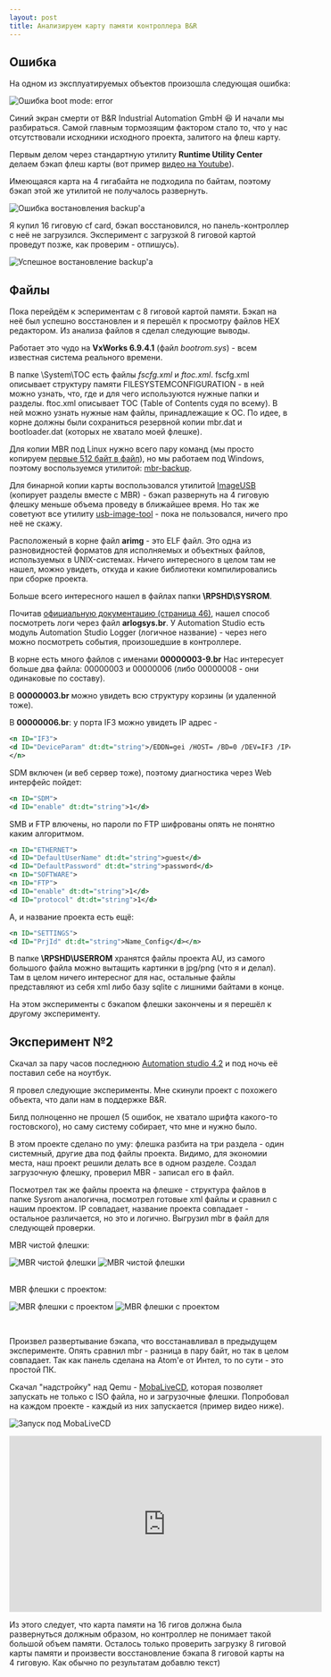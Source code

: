 ```yaml
---
layout: post
title: Анализируем карту памяти контроллера B&R
---
```


## Ошибка
На одном из эксплуатируемых объектов произошла следующая ошибка:

![Ошибка boot mode: error](/assets/images/b&r/error.jpg "Ошибка boot mode: error")

Синий экран смерти от B&R Industrial Automation GmbH 😆 И начали мы разбираться. Самой главным тормозящим фактором стало то, что у нас отсутствовали исходники исходного проекта, залитого на флеш карту.

Первым делом через стандартную утилиту **Runtime Utility Center** делаем бэкап флеш карты (вот пример [видео на Youtube](https://www.youtube.com/watch?v=9wcIv_1LRC0)).

Имеющаяся карта на 4 гигабайта не подходила по байтам, поэтому бэкап этой же утилитой не получалось развернуть.

![Ошибка востановления backup'a](/assets/images/b&r/failbackup.jpg "Ошибка востановления backup'a")

Я купил 16 гиговую cf card, бэкап восстановился, но панель-контроллер с неё не загрузился. Эксперимент с загрузкой 8 гиговой картой проведут позже, как проверим - отпишусь).

![Успешное востановление backup'a](/assets/images/b&r/restore.png "Успешное востановление backup'a")
<br>

## Файлы

Пока перейдём к эспериментам с 8 гиговой картой памяти. Бэкап на неё был успешно восстановлен и я перешёл к просмотру файлов HEX редактором. Из анализа файлов я сделал следующие выводы.

Работает это чудо на **VxWorks 6.9.4.1** (файл *bootrom.sys*) - всем известная система реального времени.

В папке \System\TOC есть файлы *fscfg.xml* и *ftoc.xml*.
fscfg.xml описывает структуру памяти FILESYSTEMCONFIGURATION - в ней можно узнать, что, где и для чего используются нужные папки и разделы.
ftoc.xml описывает TOC (Table of Contents судя по всему). В ней можно узнать нужные нам файлы, принадлежащие к ОС. По идее, в корне должны были сохраниться резервной копии mbr.dat и bootloader.dat (которых не хватало моей флешке).

Для копии MBR под Linux нужно всего пару команд (мы просто копируем [первые 512 байт в файл](https://ru.wikipedia.org/wiki/%D0%93%D0%BB%D0%B0%D0%B2%D0%BD%D0%B0%D1%8F_%D0%B7%D0%B0%D0%B3%D1%80%D1%83%D0%B7%D0%BE%D1%87%D0%BD%D0%B0%D1%8F_%D0%B7%D0%B0%D0%BF%D0%B8%D1%81%D1%8C#%D0%92%D0%BE%D1%81%D1%81%D1%82%D0%B0%D0%BD%D0%BE%D0%B2%D0%BB%D0%B5%D0%BD%D0%B8%D0%B5_MBR )), но мы работаем под Windows, поэтому воспользуемся утилитой: [mbr-backup](https://rsload.net/soft/manager/20326-mbr-backup.html). 

Для бинарной копии карты воспользовался утилитой [ImageUSB](https://www.osforensics.com/tools/write-usb-images.html) (копирует разделы вместе с MBR) - бэкап развернуть на 4 гиговую флешку меньше объема проведу в ближайшее время. Но так же советуют все утилиту [usb-image-tool](https://www.alexpage.de/usb-image-tool/) - пока не пользовался, ничего про неё не скажу.

Расположеный в корне файл **arimg** - это ELF файл. Это одна из разновидностей форматов для исполняемых и объектных файлов, используемых в UNIX-системах. Ничего интересного в целом там не нашел, можно увидеть, откуда и какие библиотеки компилировались при сборке проекта.

Больше всего интересного нашел в файлах папки **\RPSHD\SYSROM**. 

Почитав [официальную документацию (страница 46)](https://www.br-automation.com/downloads_br_productcatalogue/BRP44400000000000000601641/TM920TRE.00-ENG_Diagnostics%20and%20Service_V4520.pdf), нашел способ посмотреть логи через файл **arlogsys.br**. У Automation Studio есть модуль Automation Studio Logger (логичное название) - через него можно посмотреть события, произошедшие в контроллере.

В корне есть много файлов с именами **00000003-9.br** Нас интересует больше два файла: 00000003 и 00000006 (либо 00000008 - они одинаковые по составу).

В **00000003.br** можно увидеть всю структуру корзины (и удаленной тоже). 

В **00000006.br**: у порта IF3 можно увидеть IP адрес -
```xml
<n ID="IF3">
<d ID="DeviceParam" dt:dt="string">/EDDN=gei /HOST= /BD=0 /DEV=IF3 /IP=192...   /SNMK=255... /SNMP=2 /EDDN=gei</d>
</n>
```

SDM включен (и веб сервер тоже), поэтому диагностика через Web интерфейс пойдет:
```xml
<n ID="SDM">
<d ID="enable" dt:dt="string">1</d>
```

SMB и FTP влючены, но пароли по FTP шифрованы опять не понятно каким алгоритмом.
```xml
<n ID="ETHERNET">
<d ID="DefaultUserName" dt:dt="string">guest</d>
<d ID="DefaultPassword" dt:dt="string">password</d>
<n ID="SOFTWARE">
<n ID="FTP">
<d ID="enable" dt:dt="string">1</d>
<d ID="protocol" dt:dt="string">1</d>
```

А, и название проекта есть ещё:
```xml
<n ID="SETTINGS">
<d ID="PrjId" dt:dt="string">Name_Config</d></n>
```

В папке **\RPSHD\USERROM** хранятся файлы проекта AU, из самого большого файла можно вытащить картинки в jpg/png (что я и делал). Там в целом ничего интересног для нас, остальные файлы представляют из себя xml либо базу sqlite с лишними байтами в конце.

На этом эксперименты с бэкапом флешки закончены и я перешёл к другому эксперименту.
<br>

## Эксперимент №2

Скачал за пару часов последнюю [Automation studio 4.2](https://www.br-automation.com/ru/materialy/software/automation-studio/automation-studio-42/automation-studio-v42/) и под ночь её поставил себе на ноутбук.

Я провел следующие эксперименты. Мне скинули проект с похожего объекта, что дали нам в поддержке B&R. 

Билд полноценно не прошел (5 ошибок, не хватало шрифта какого-то гостовского), но саму систему собирает, что мне и нужно было.

В этом проекте сделано по уму: флешка разбита на три раздела - один системный, другие два под файлы проекта. Видимо, для экономии места, наш проект решили делать все в одном разделе. Создал загрузочную флешку, проверил MBR - записал его в файл. 

Посмотрел так же файлы проекта на флешке - структура файлов в папке Sysrom аналогична, посмотрел готовые xml файлы и сравнил с нашим проектом. IP совпадает, название проекта совпадает - остальное различается, но это и логично. Выгрузил mbr в файл для следующей проверки.
<br>

MBR чистой флешки:

![MBR чистой флешки](/assets/images/b&r/clearflash1.png "MBR чистой флешки")
![MBR чистой флешки](/assets/images/b&r/clearflash2.png "MBR чистой флешки")

<br>  
MBR флешки с проектом:

![MBR флешки с проектом](/assets/images/b&r/restore2.png "MBR флешки с проектом")
![MBR флешки с проектом](/assets/images/b&r/restore3.png "MBR флешки с проектом")

<br>  

Произвел развертывание бэкапа, что восстанавливал в предыдущем эксперименте. Опять сравнил mbr - разница в пару байт, но так в целом совпадает. Так как панель сделана на Atom'e от Интел, то по сути - это простой ПК. 

Скачал "надстройку" над Qemu - [MobaLiveCD](https://www.mobatek.net/labs.html), которая позволяет запускать не только с ISO файла, но и загрузочные флешки.
Попробовал на каждом проекте - каждый из них запускается (пример видео ниже).

![Запуск под MobaLiveCD](/assets/images/b&r/mobalivecd.jpg "Запуск под MobaLiveCD")

<iframe width="560" height="315" src="https://www.youtube.com/embed/IE3dvJDgilc" title="YouTube video player" frameborder="0" allow="accelerometer; autoplay; clipboard-write; encrypted-media; gyroscope; picture-in-picture" allowfullscreen></iframe>

Из этого следует, что карта памяти на 16 гигов должна была развернуться должным образом, но контроллер не понимает такой большой объем памяти. Осталось только проверить загрузку 8 гиговой карты памяти и произвести восстановление бэкапа 8 гиговой карты на 4 гиговую. Как обычно по результатам добавлю текст)